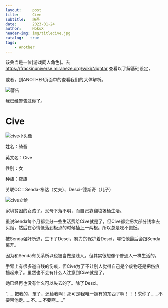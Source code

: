 ```yaml
---
layout:     post
title:      Cive
subtitle:   绮吾
date:       2023-01-24
author:     NokuX
header-img: img/titlecive.jpg
catalog:   true
tags:
    - Another
---
```


该典当是一位[游戏同人角色]。去 https://frackinuniverse.miraheze.org/wiki/Nightar 查看以了解基础设定，

或者，到ANOTHER页面中的查看我们的大体解析。

![警告]({{site.baseurl}}/img-post/bushi.png)

我已经警告过你了。

# Cive

![cive小头像]({{site.baseurl}}/img-post/cive.jpg)

姓名：绮吾

英文名：Cive

性别：女

种族：夜族

关联OC：Senda-襂达（丈夫）、Desci-德斯奇（儿子）

![cive立绘]({{site.baseurl}}/img-post/cive.png)

家境贫困的女孩子。父母下落不明，而自己靠翻垃圾桶生活。

虽说Senda每个月都会分一些生活费给Cive就是了，但Cive都会把大部分钱拿去买烟，然后在心情低落到极点的时候抽上一两根。所以总是吃不饱饭。

被Senda强奸所迫，生下了Desci，努力的保护着Desci，哪怕他最后会跟Senda离开。

因为和Senda有关系所以也被当做是贱人，但其实很想像个普通人一样生活的。

手臂上有很多道自残的伤痕，但Cive为了不让别人觉得自己是个废物还是把伤痕挡起来了。虽然也不会有什么人注意到Cive就是了。

她已经再也没有什么可以失去的了。除了Desci。

“……把我的，孩子，还给我啊！那可是我唯一拥有的东西了啊！！！求你了……不要带他走……不……不要啊……”
